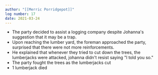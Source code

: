 ```yaml
---
author: "[[Merric Porridgepot]]"
log number: 17
date: 2021-03-24
---
```

- The party decided to assist a logging company despite Johanna's suggestion that it may be a trap.
- Upon reaching the lumber yard, the foreman approached the party, surprised that there were not more reinforcements.
- He explained that whenever they tried to cut down the trees, the lumberjacks were attacked, johanna didn't resist saying "I told you so."
- The party fought the trees as the lumberjacks cut
- 1 lumberjack died